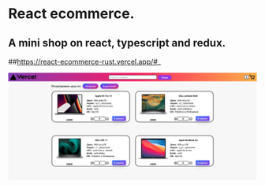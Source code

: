 # React ecommerce.

## A mini shop on react, typescript and redux.
##https://react-ecommerce-rust.vercel.app/#_

![first picture](./src/assets/images/preview.jpg)

